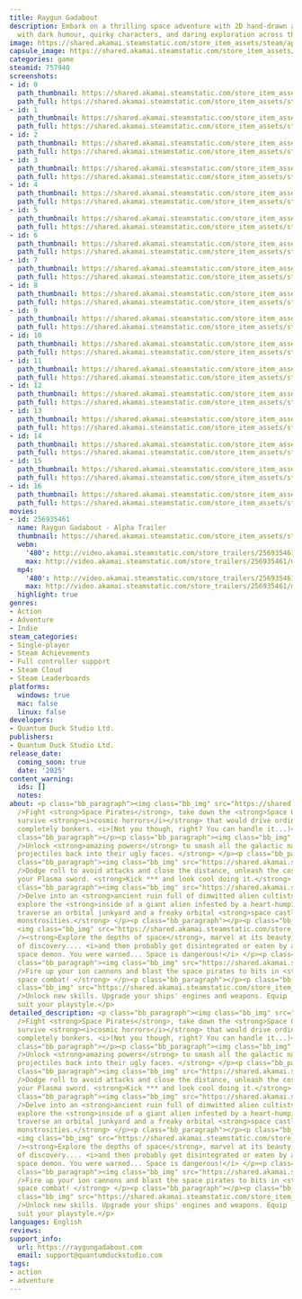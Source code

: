 ```yaml
---
title: Raygun Gadabout
description: Embark on a thrilling space adventure with 2D hand-drawn animation, packed
  with dark humour, quirky characters, and daring exploration across the cosmos!
image: https://shared.akamai.steamstatic.com/store_item_assets/steam/apps/757940/header.jpg?t=1732297375
capsule_image: https://shared.akamai.steamstatic.com/store_item_assets/steam/apps/757940/7a7bb24b942dbfe895c09730a76879e966472689/capsule_231x87.jpg?t=1732297375
categories: game
steamid: 757940
screenshots:
- id: 0
  path_thumbnail: https://shared.akamai.steamstatic.com/store_item_assets/steam/apps/757940/ss_a89322d2da7c143a2a82a583fd434dd179b38e34.600x338.jpg?t=1732297375
  path_full: https://shared.akamai.steamstatic.com/store_item_assets/steam/apps/757940/ss_a89322d2da7c143a2a82a583fd434dd179b38e34.1920x1080.jpg?t=1732297375
- id: 1
  path_thumbnail: https://shared.akamai.steamstatic.com/store_item_assets/steam/apps/757940/ss_95e4cdd51f2cdabcecc040184cab2f228b703874.600x338.jpg?t=1732297375
  path_full: https://shared.akamai.steamstatic.com/store_item_assets/steam/apps/757940/ss_95e4cdd51f2cdabcecc040184cab2f228b703874.1920x1080.jpg?t=1732297375
- id: 2
  path_thumbnail: https://shared.akamai.steamstatic.com/store_item_assets/steam/apps/757940/ss_cd090733f92f76467d4abb8462cdb1dd2b410354.600x338.jpg?t=1732297375
  path_full: https://shared.akamai.steamstatic.com/store_item_assets/steam/apps/757940/ss_cd090733f92f76467d4abb8462cdb1dd2b410354.1920x1080.jpg?t=1732297375
- id: 3
  path_thumbnail: https://shared.akamai.steamstatic.com/store_item_assets/steam/apps/757940/ss_7f9e8117e5c4d8d6d886fb78eb4daf96455d13b5.600x338.jpg?t=1732297375
  path_full: https://shared.akamai.steamstatic.com/store_item_assets/steam/apps/757940/ss_7f9e8117e5c4d8d6d886fb78eb4daf96455d13b5.1920x1080.jpg?t=1732297375
- id: 4
  path_thumbnail: https://shared.akamai.steamstatic.com/store_item_assets/steam/apps/757940/ss_5102acca5b38984f3675ca3eadfe0b373e5b5437.600x338.jpg?t=1732297375
  path_full: https://shared.akamai.steamstatic.com/store_item_assets/steam/apps/757940/ss_5102acca5b38984f3675ca3eadfe0b373e5b5437.1920x1080.jpg?t=1732297375
- id: 5
  path_thumbnail: https://shared.akamai.steamstatic.com/store_item_assets/steam/apps/757940/ss_9320e09d92b08108b8fd9933178ae8b2b9306f14.600x338.jpg?t=1732297375
  path_full: https://shared.akamai.steamstatic.com/store_item_assets/steam/apps/757940/ss_9320e09d92b08108b8fd9933178ae8b2b9306f14.1920x1080.jpg?t=1732297375
- id: 6
  path_thumbnail: https://shared.akamai.steamstatic.com/store_item_assets/steam/apps/757940/ss_cf1693702ecfae606de3f4ea6c0176f5102aae34.600x338.jpg?t=1732297375
  path_full: https://shared.akamai.steamstatic.com/store_item_assets/steam/apps/757940/ss_cf1693702ecfae606de3f4ea6c0176f5102aae34.1920x1080.jpg?t=1732297375
- id: 7
  path_thumbnail: https://shared.akamai.steamstatic.com/store_item_assets/steam/apps/757940/ss_c9a7a6c22964ad55468553855400adb73efa9430.600x338.jpg?t=1732297375
  path_full: https://shared.akamai.steamstatic.com/store_item_assets/steam/apps/757940/ss_c9a7a6c22964ad55468553855400adb73efa9430.1920x1080.jpg?t=1732297375
- id: 8
  path_thumbnail: https://shared.akamai.steamstatic.com/store_item_assets/steam/apps/757940/ss_416ab5c71239ef6560f564ee5a31f46c232f3eac.600x338.jpg?t=1732297375
  path_full: https://shared.akamai.steamstatic.com/store_item_assets/steam/apps/757940/ss_416ab5c71239ef6560f564ee5a31f46c232f3eac.1920x1080.jpg?t=1732297375
- id: 9
  path_thumbnail: https://shared.akamai.steamstatic.com/store_item_assets/steam/apps/757940/ss_c3f45159857324605b9d9228e460157a1e10661d.600x338.jpg?t=1732297375
  path_full: https://shared.akamai.steamstatic.com/store_item_assets/steam/apps/757940/ss_c3f45159857324605b9d9228e460157a1e10661d.1920x1080.jpg?t=1732297375
- id: 10
  path_thumbnail: https://shared.akamai.steamstatic.com/store_item_assets/steam/apps/757940/ss_d4493d0b40d8f0027049d1e8f0628cefd436e717.600x338.jpg?t=1732297375
  path_full: https://shared.akamai.steamstatic.com/store_item_assets/steam/apps/757940/ss_d4493d0b40d8f0027049d1e8f0628cefd436e717.1920x1080.jpg?t=1732297375
- id: 11
  path_thumbnail: https://shared.akamai.steamstatic.com/store_item_assets/steam/apps/757940/ss_914947a27c9939fed7c77aa55044830b5843ac51.600x338.jpg?t=1732297375
  path_full: https://shared.akamai.steamstatic.com/store_item_assets/steam/apps/757940/ss_914947a27c9939fed7c77aa55044830b5843ac51.1920x1080.jpg?t=1732297375
- id: 12
  path_thumbnail: https://shared.akamai.steamstatic.com/store_item_assets/steam/apps/757940/ss_150e1ffedfb585c209fbd51a84fd7163a9d7fb3d.600x338.jpg?t=1732297375
  path_full: https://shared.akamai.steamstatic.com/store_item_assets/steam/apps/757940/ss_150e1ffedfb585c209fbd51a84fd7163a9d7fb3d.1920x1080.jpg?t=1732297375
- id: 13
  path_thumbnail: https://shared.akamai.steamstatic.com/store_item_assets/steam/apps/757940/ss_d834ca81c80dcc6f36204bf742a3610f96bd668b.600x338.jpg?t=1732297375
  path_full: https://shared.akamai.steamstatic.com/store_item_assets/steam/apps/757940/ss_d834ca81c80dcc6f36204bf742a3610f96bd668b.1920x1080.jpg?t=1732297375
- id: 14
  path_thumbnail: https://shared.akamai.steamstatic.com/store_item_assets/steam/apps/757940/ss_777001b0c2b85bbaeba12a372fc675ab6901c453.600x338.jpg?t=1732297375
  path_full: https://shared.akamai.steamstatic.com/store_item_assets/steam/apps/757940/ss_777001b0c2b85bbaeba12a372fc675ab6901c453.1920x1080.jpg?t=1732297375
- id: 15
  path_thumbnail: https://shared.akamai.steamstatic.com/store_item_assets/steam/apps/757940/ss_466e5a2db9c9764c984c963a710f996bb76f75e6.600x338.jpg?t=1732297375
  path_full: https://shared.akamai.steamstatic.com/store_item_assets/steam/apps/757940/ss_466e5a2db9c9764c984c963a710f996bb76f75e6.1920x1080.jpg?t=1732297375
- id: 16
  path_thumbnail: https://shared.akamai.steamstatic.com/store_item_assets/steam/apps/757940/ss_e763f146d1316f7f4305214170936016d59a7612.600x338.jpg?t=1732297375
  path_full: https://shared.akamai.steamstatic.com/store_item_assets/steam/apps/757940/ss_e763f146d1316f7f4305214170936016d59a7612.1920x1080.jpg?t=1732297375
movies:
- id: 256935461
  name: Raygun Gadabout - Alpha Trailer
  thumbnail: https://shared.akamai.steamstatic.com/store_item_assets/steam/apps/256935461/movie.293x165.jpg?t=1678742922
  webm:
    '480': http://video.akamai.steamstatic.com/store_trailers/256935461/movie480_vp9.webm?t=1678742922
    max: http://video.akamai.steamstatic.com/store_trailers/256935461/movie_max_vp9.webm?t=1678742922
  mp4:
    '480': http://video.akamai.steamstatic.com/store_trailers/256935461/movie480.mp4?t=1678742922
    max: http://video.akamai.steamstatic.com/store_trailers/256935461/movie_max.mp4?t=1678742922
  highlight: true
genres:
- Action
- Adventure
- Indie
steam_categories:
- Single-player
- Steam Achievements
- Full controller support
- Steam Cloud
- Steam Leaderboards
platforms:
  windows: true
  mac: false
  linux: false
developers:
- Quantum Duck Studio Ltd.
publishers:
- Quantum Duck Studio Ltd.
release_date:
  coming_soon: true
  date: '2025'
content_warning:
  ids: []
  notes:
about: <p class="bb_paragraph"><img class="bb_img" src="https://shared.akamai.steamstatic.com/store_item_assets/steam/apps/757940/extras/Steam_Montage.gif?t=1732297375"
  />Fight <strong>Space Pirates</strong>, take down the <strong>Space Gopher Empire</strong>,
  survive <strong><i>cosmic horrors</i></strong> that would drive ordinary mortals
  completely bonkers. <i>(Not you though, right? You can handle it...)</i> </p><p
  class="bb_paragraph"></p><p class="bb_paragraph"><img class="bb_img" src="https://shared.akamai.steamstatic.com/store_item_assets/steam/apps/757940/extras/Steam_Shield.gif?t=1732297375"
  />Unlock <strong>amazing powers</strong> to smash all the galactic nasties. <strong>Reflect
  projectiles back into their ugly faces. </strong> </p><p class="bb_paragraph"></p><p
  class="bb_paragraph"><img class="bb_img" src="https://shared.akamai.steamstatic.com/store_item_assets/steam/apps/757940/extras/Steam_Melee.gif?t=1732297375"
  />Dodge roll to avoid attacks and close the distance, unleash the cosmic hurt with
  your Plasma sword. <strong>Kick *** and look cool doing it.</strong> </p><p class="bb_paragraph"></p><p
  class="bb_paragraph"><img class="bb_img" src="https://shared.akamai.steamstatic.com/store_item_assets/steam/apps/757940/extras/Steam_Platforming.gif?t=1732297375"
  />Delve into an <strong>ancient ruin full of dimwitted alien cultists</strong>,
  explore the <strong>inside of a giant alien infested by a heart-humping parasite</strong>,
  traverse an orbital junkyard and a freaky orbital <strong>space castle full of mechanical
  monstrosities.</strong> </p><p class="bb_paragraph"></p><p class="bb_paragraph">
  <img class="bb_img" src="https://shared.akamai.steamstatic.com/store_item_assets/steam/apps/757940/extras/Steam_Explore.gif?t=1732297375"
  /><strong>Explore the depths of space</strong>, marvel at its beauty, the wonder
  of discovery.... <i>and then probably get disintegrated or eaten by a 10-headed
  space demon. You were warned... Space is dangerous!</i> </p><p class="bb_paragraph"></p><p
  class="bb_paragraph"><img class="bb_img" src="https://shared.akamai.steamstatic.com/store_item_assets/steam/apps/757940/extras/Steam_SpaceBattle.gif?t=1732297375"
  />Fire up your ion cannons and blast the space pirates to bits in <strong>exciting
  space combat! </strong> </p><p class="bb_paragraph"></p><p class="bb_paragraph"><img
  class="bb_img" src="https://shared.akamai.steamstatic.com/store_item_assets/steam/apps/757940/extras/Steam_Upgrade.gif?t=1732297375"
  />Unlock new skills. Upgrade your ships' engines and weapons. Equip 'badges' to
  suit your playstyle.</p>
detailed_description: <p class="bb_paragraph"><img class="bb_img" src="https://shared.akamai.steamstatic.com/store_item_assets/steam/apps/757940/extras/Steam_Montage.gif?t=1732297375"
  />Fight <strong>Space Pirates</strong>, take down the <strong>Space Gopher Empire</strong>,
  survive <strong><i>cosmic horrors</i></strong> that would drive ordinary mortals
  completely bonkers. <i>(Not you though, right? You can handle it...)</i> </p><p
  class="bb_paragraph"></p><p class="bb_paragraph"><img class="bb_img" src="https://shared.akamai.steamstatic.com/store_item_assets/steam/apps/757940/extras/Steam_Shield.gif?t=1732297375"
  />Unlock <strong>amazing powers</strong> to smash all the galactic nasties. <strong>Reflect
  projectiles back into their ugly faces. </strong> </p><p class="bb_paragraph"></p><p
  class="bb_paragraph"><img class="bb_img" src="https://shared.akamai.steamstatic.com/store_item_assets/steam/apps/757940/extras/Steam_Melee.gif?t=1732297375"
  />Dodge roll to avoid attacks and close the distance, unleash the cosmic hurt with
  your Plasma sword. <strong>Kick *** and look cool doing it.</strong> </p><p class="bb_paragraph"></p><p
  class="bb_paragraph"><img class="bb_img" src="https://shared.akamai.steamstatic.com/store_item_assets/steam/apps/757940/extras/Steam_Platforming.gif?t=1732297375"
  />Delve into an <strong>ancient ruin full of dimwitted alien cultists</strong>,
  explore the <strong>inside of a giant alien infested by a heart-humping parasite</strong>,
  traverse an orbital junkyard and a freaky orbital <strong>space castle full of mechanical
  monstrosities.</strong> </p><p class="bb_paragraph"></p><p class="bb_paragraph">
  <img class="bb_img" src="https://shared.akamai.steamstatic.com/store_item_assets/steam/apps/757940/extras/Steam_Explore.gif?t=1732297375"
  /><strong>Explore the depths of space</strong>, marvel at its beauty, the wonder
  of discovery.... <i>and then probably get disintegrated or eaten by a 10-headed
  space demon. You were warned... Space is dangerous!</i> </p><p class="bb_paragraph"></p><p
  class="bb_paragraph"><img class="bb_img" src="https://shared.akamai.steamstatic.com/store_item_assets/steam/apps/757940/extras/Steam_SpaceBattle.gif?t=1732297375"
  />Fire up your ion cannons and blast the space pirates to bits in <strong>exciting
  space combat! </strong> </p><p class="bb_paragraph"></p><p class="bb_paragraph"><img
  class="bb_img" src="https://shared.akamai.steamstatic.com/store_item_assets/steam/apps/757940/extras/Steam_Upgrade.gif?t=1732297375"
  />Unlock new skills. Upgrade your ships' engines and weapons. Equip 'badges' to
  suit your playstyle.</p>
languages: English
reviews:
support_info:
  url: https://raygungadabout.com
  email: support@quantumduckstudio.com
tags:
- action
- adventure
---
```


